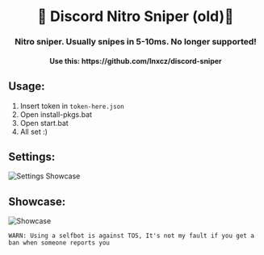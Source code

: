 <h1 align="center">🎨 Discord Nitro Sniper (old)🎨</h1>
<h3 align="center">Nitro sniper. Usually snipes in 5-10ms. No longer supported!</h3>
<h4 align="center">Use this: https://github.com/lnxcz/discord-sniper</h4> 

## Usage:
1. Insert token in `token-here.json`
2. Open install-pkgs.bat
3. Open start.bat
4. All set :)

## Settings:
![Settings Showcase](https://wheres-my-ta.co/tPJXWl.png)

## Showcase:
![Showcase](https://wheres-my-ta.co/UyT5AB.png)

`WARN: Using a selfbot is against TOS, It's not my fault if you get a ban when someone reports you`
